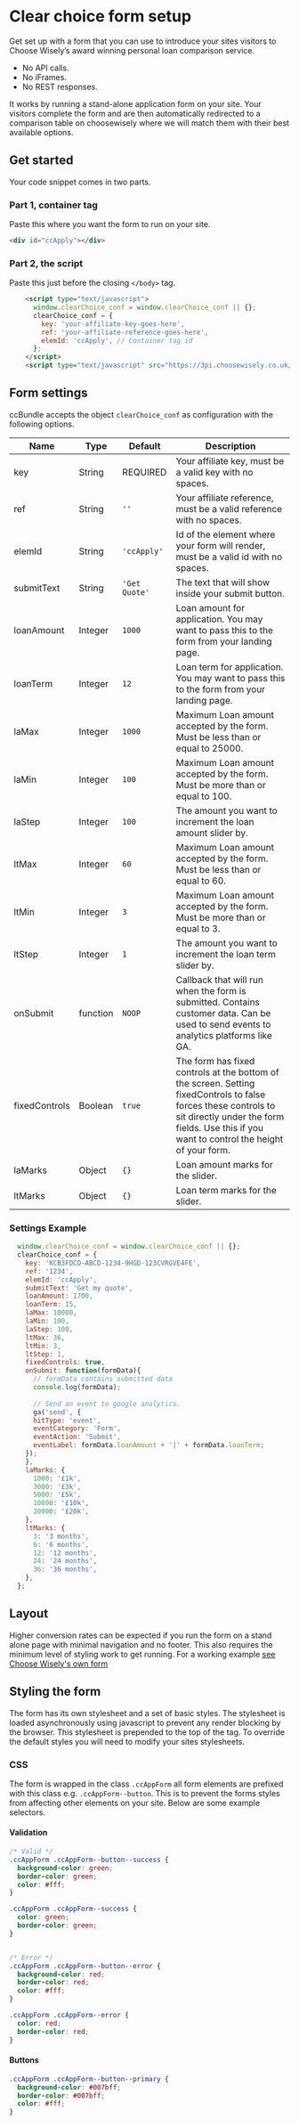# Clear choice form setup 

Get set up with a form that you can use to introduce your sites visitors to Choose Wisely’s award winning personal loan comparison service.

- No API calls.
- No iFrames.
- No REST responses.

It works by running a stand-alone application form on your site. Your visitors complete the form and are then automatically redirected to a comparison table on choosewisely where we will match them with their best available options.

 
## Get started
Your code snippet comes in two parts. 
### Part 1, container tag
Paste this where you want the form to run on your site.

```html
<div id="ccApply"></div>
```

### Part 2, the script
Paste this just before the closing `</body>` tag.

```html
    <script type="text/javascript">
      window.clearChoice_conf = window.clearChoice_conf || {};
      clearChoice_conf = {
        key: 'your-affiliate-key-goes-here',
        ref: 'your-affiliate-reference-goes-here',
        elemId: 'ccApply', // Container tag id
      };
    </script>
    <script type="text/javascript" src="https://3pi.choosewisely.co.uk/ccLoader.js"></script>
```

## Form settings
ccBundle accepts the object `clearChoice_conf` as configuration with the following options.


| Name          | Type     | Default       | Description                                                                                                                                                                                                    |
| ------------- | -------- | ------------- | -------------------------------------------------------------------------------------------------------------------------------------------------------------------------------------------------------------- |
| key           | String   | REQUIRED      | Your affiliate key, must be a valid key with no spaces.                                                                                                                                                        |
| ref           | String   | `''`          | Your affiliate reference, must be a valid reference with no spaces.                                                                                                                                            |
| elemId        | String   | `'ccApply'`   | Id of the element where your form will render, must be a valid id with no spaces.                                                                                                                              |
| submitText    | String   | `'Get Quote'` | The text that will show inside your submit button.                                                                                                                                                             |
| loanAmount    | Integer  | `1000`        | Loan amount for application. You may want to pass this to the form from your landing page.                                                                                                                     |
| loanTerm      | Integer  | `12`          | Loan term for application. You may want to pass this to the form from your landing page.                                                                                                                       |
| laMax         | Integer  | `1000`        | Maximum Loan amount accepted by the form. Must be less than or equal to 25000.                                                                                                                                 |
| laMin         | Integer  | `100`         | Maximum Loan amount accepted by the form. Must be more than or equal to 100.                                                                                                                                   |
| laStep        | Integer  | `100`         | The amount you want to increment the loan amount slider by.                                                                                                                                                    |
| ltMax         | Integer  | `60`          | Maximum Loan amount accepted by the form. Must be less than or equal to 60.                                                                                                                                    |
| ltMin         | Integer  | `3`           | Maximum Loan amount accepted by the form. Must be more than or equal to 3.                                                                                                                                     |
| ltStep        | Integer  | `1`           | The amount you want to increment the loan term slider by.                                                                                                                                                      |
| onSubmit      | function | `NOOP`        | Callback that will run when the form is submitted. Contains customer data. Can be used to send events to analytics platforms like GA.                                                                          |
| fixedControls | Boolean  | `true`        | The form has fixed controls at the bottom of the screen. Setting fixedControls  to false forces these controls to sit directly under the form fields. Use this if you want to control the height of your form. |
| laMarks       | Object   | `{}`          | Loan amount marks for the slider.                                                                                                                                                                              |
| ltMarks       | Object   | `{}`          | Loan term marks for the slider.                                                                                                                                                                                |

### Settings Example
```js
  window.clearChoice_conf = window.clearChoice_conf || {};
  clearChoice_conf = {
    key: 'KCB3FDCD-ABCD-1234-9HGD-123CVRGVE4FE',
    ref: '1234', 
    elemId: 'ccApply', 
    submitText: 'Get my quote', 
    loanAmount: 1700, 
    loanTerm: 15,
    laMax: 10000,
    laMin: 100,
    laStep: 100,
    ltMax: 36,
    ltMin: 3,
    ltStep: 1,
    fixedControls: true,
    onSubmit: function(formData){ 
      // formData contains submitted data
      console.log(formData); 
      
      // Send an event to google analytics.
      ga('send', {
      hitType: 'event',
      eventCategory: 'Form',
      eventAction: 'Submit',
      eventLabel: formData.loanAmount + '|' + formData.loanTerm;
    });
    },
    laMarks: {
      1000: '£1k',
      3000: '£3k',
      5000: '£5k',
      10000: '£10k',
      20000: '£20k',
    },
    ltMarks: {
      3: '3 months',
      6: '6 months',
      12: '12 months',
      24: '24 months',
      36: '36 months',
    },
  };
```

## Layout
Higher conversion rates can be expected if you run the form on a stand alone page with minimal navigation and no footer. This also requires the minimum level of styling work to get running. For a working example [see Choose Wisely's own form](https://www.choosewisely.co.uk/loans/short-term-loan-search/apply)


## Styling the form
The form has its own stylesheet and a set of basic styles. The stylesheet is loaded asynchronously using javascript to prevent any render blocking by the browser. This stylesheet is prepended to the top of the <head/> tag. To override the default styles you will need to modify your sites stylesheets.


### CSS
The form is wrapped in the class `.ccAppForm` all form elements are prefixed with this class e.g. `.ccAppForm--button`. This is to prevent the forms styles from affecting other elements on your site. Below are some example selectors.

#### Validation 

```css
/* Valid */
.ccAppForm .ccAppForm--button--success {
  background-color: green;
  border-color: green;
  color: #fff;
}

.ccAppForm .ccAppForm--success {
  color: green;
  border-color: green;
}


/* Error */
.ccAppForm .ccAppForm--button--error {
  background-color: red;
  border-color: red;
  color: #fff;
}

.ccAppForm .ccAppForm--error {
  color: red;
  border-color: red;
}
```


#### Buttons

```css
.ccAppForm .ccAppForm--button--primary {
  background-color: #007bff;
  border-color: #007bff;
  color: #fff;
}
```
